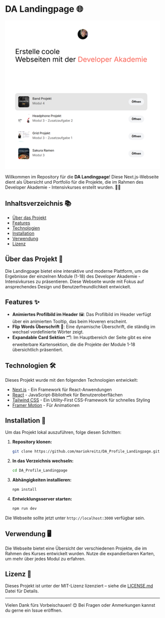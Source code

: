 # DA Landingpage 🌐

![preview](https://raw.githubusercontent.com/mariokreitz/DA_Profile_Landingpage/main/public/img/preview.png)

Willkommen im Repository für die **DA Landingpage**! Diese Next.js-Webseite dient als Übersicht und Portfolio für die Projekte, die im Rahmen des Developer Akademie - Intensivkurses erstellt wurden. 🧑‍💻

## Inhaltsverzeichnis 📚

- [Über das Projekt](#über-das-projekt-)
- [Features](#features-)
- [Technologien](#technologien-)
- [Installation](#installation-)
- [Verwendung](#verwendung-)
- [Lizenz](#lizenz-)

## Über das Projekt 📝

Die Landingpage bietet eine interaktive und moderne Plattform, um die Ergebnisse der einzelnen Module (1-18) des Developer Akademie - Intensivkurses zu präsentieren. Diese Webseite wurde mit Fokus auf ansprechendes Design und Benutzerfreundlichkeit entwickelt.

## Features ✨

- **Animiertes Profilbild im Header** 🖼️: Das Profilbild im Header verfügt über ein animierten Tooltip, das beim Hoveren erscheint.
- **Flip Words Überschrift** 🔄: Eine dynamische Überschrift, die ständig im wechsel vordefinierte Wörter zeigt.
- **Expandable Card Sektion** 🗂️: Im Hauptbereich der Seite gibt es eine erweiterbare Kartensektion, die die Projekte der Module 1-18 übersichtlich präsentiert.

## Technologien 🛠️

Dieses Projekt wurde mit den folgenden Technologien entwickelt:

- [Next.js](https://nextjs.org/) - Ein Framework für React-Anwendungen
- [React](https://reactjs.org/) - JavaScript-Bibliothek für Benutzeroberflächen
- [Tailwind CSS](https://tailwindcss.com/) - Ein Utility-First CSS-Framework für schnelles Styling
- [Framer Motion](https://www.framer.com/motion/) - Für Animationen

## Installation 🚀

Um das Projekt lokal auszuführen, folge diesen Schritten:

1. **Repository klonen:**
   ```bash
   git clone https://github.com/mariokreitz/DA_Profile_Landingpage.git
   ```
2. **In das Verzeichnis wechseln:**
   ```bash
   cd DA_Profile_Landingpage
   ```
3. **Abhängigkeiten installieren:**
   ```bash
   npm install
   ```
4. **Entwicklungsserver starten:**
   ```bash
   npm run dev
   ```

Die Webseite sollte jetzt unter `http://localhost:3000` verfügbar sein.

## Verwendung 🖥️

Die Webseite bietet eine Übersicht der verschiedenen Projekte, die im Rahmen des Kurses entwickelt wurden. Nutze die expandierbaren Karten, um mehr über jedes Modul zu erfahren.

## Lizenz 📄

Dieses Projekt ist unter der MIT-Lizenz lizenziert – siehe die [LICENSE.md](https:///github.com/mariokreitz/DA_Profile_Landingpage/blob/main/LICENSE) Datei für Details.

---

Vielen Dank fürs Vorbeischauen! 😊 Bei Fragen oder Anmerkungen kannst du gerne ein Issue eröffnen.
